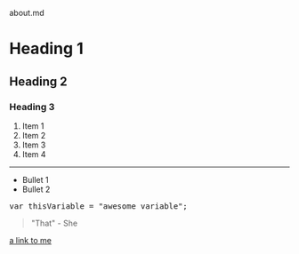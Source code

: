 about.md
<h1>Heading 1</h1>

<h2>Heading 2</h2>

<h3>Heading 3</h3>

<ol>
<li>Item 1</li>
<li>Item 2</li>
<li>Item 3</li>
<li>Item 4</li>
</ol>

<hr/>

<ul>
<li>Bullet 1</li>
<li>Bullet 2</li>
</ul>

<pre class="code">
var thisVariable = "awesome variable";
</pre>

<blockquote>
"That" - She
</blockquote>

<a href="http://www.stevebrownlee.com">a link to me</a>